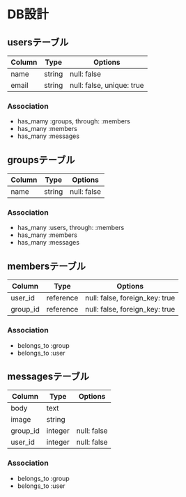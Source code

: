 # DB設計

## usersテーブル

|Column|Type|Options|
|------|----|-------|
|name|string|null: false|
|email|string|null: false, unique: true|

### Association

- has_mamy :groups, through: :members
- has_many :members
- has_many :messages


## groupsテーブル

|Column|Type|Options|
|------|----|-------|
|name|string|null: false|

### Association

- has_many :users, through: :members
- has_many :members
- has_many :messages


## membersテーブル

|Column|Type|Options|
|------|----|-------|
|user_id|reference|null: false, foreign_key: true|
|group_id|reference|null: false, foreign_key: true|

### Association
- belongs_to :group
- belongs_to :user

## messagesテーブル

|Column|Type|Options|
|------|----|-------|
|body|text| |
|image|string| |
|group_id|integer|null: false|
|user_id|integer|null: false|

### Association

- belongs_to :group
- belongs_to :user

